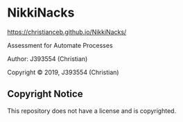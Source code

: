 # NikkiNacks

https://christianceb.github.io/NikkiNacks/

Assessment for Automate Processes


Author: J393554 (Christian)

Copyright &copy; 2019, J393554 (Christian)

## Copyright Notice

This repository does not have a license and is copyrighted.